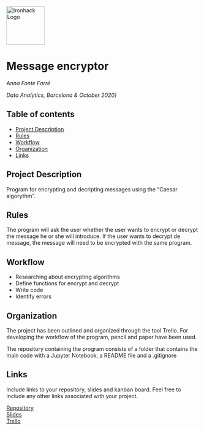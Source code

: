 <img src="https://bit.ly/2VnXWr2" alt="Ironhack Logo" width="100"/>

# Message encryptor
*Anna Fonte Farré*

*Data Analytics, Barcelona & October 2020]*

## Table of contents
- [Project Description](#project-description)
- [Rules](#rules)
- [Workflow](#workflow)
- [Organization](#organization)
- [Links](#links)

## Project Description
Program for encrypting and decripting messages using the "Caesar algorythm". 

## Rules
The program will ask the user whether the user wants to encrypt or decrypt the message he or she will introduce. If the user wants to decrypt de message, the message will need to be encrypted with the same program.

## Workflow
* Researching about encrypting algorithms
* Define functions for encrypt and decrypt
* Write code
* Identify errors

## Organization
The project has been outlined and organized through the tool Trello. For developing the workflow of the program, pencil and paper have been used. 

The repository containing the program consists of a folder that contains the main code with a Jupyter Notebook, a README file and a .gitignore

## Links
Include links to your repository, slides and kanban board. Feel free to include any other links associated with your project.

[Repository](https://github.com/)  
[Slides](https://slides.com/)  
[Trello](https://trello.com/invite/b/ad3i45aF/b259d2c735472c281014a53cdaf92e60/project-1-game)  
